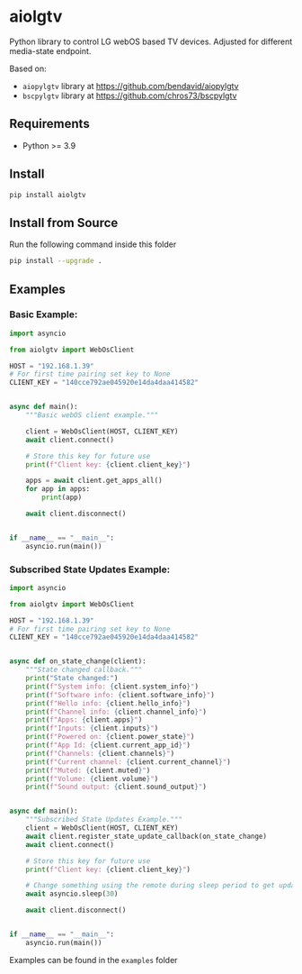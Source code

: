 # aiolgtv
Python library to control LG webOS based TV devices.
Adjusted for different media-state endpoint.

Based on:
- `aiopylgtv` library at https://github.com/bendavid/aiopylgtv
- `bscpylgtv` library at https://github.com/chros73/bscpylgtv

## Requirements
- Python >= 3.9

## Install
```bash
pip install aiolgtv
```

## Install from Source
Run the following command inside this folder
```bash
pip install --upgrade .
```

## Examples
### Basic Example:
```python
import asyncio

from aiolgtv import WebOsClient

HOST = "192.168.1.39"
# For first time pairing set key to None
CLIENT_KEY = "140cce792ae045920e14da4daa414582"


async def main():
    """Basic webOS client example."""

    client = WebOsClient(HOST, CLIENT_KEY)
    await client.connect()

    # Store this key for future use
    print(f"Client key: {client.client_key}")

    apps = await client.get_apps_all()
    for app in apps:
        print(app)

    await client.disconnect()


if __name__ == "__main__":
    asyncio.run(main())
```

### Subscribed State Updates Example:
```python
import asyncio

from aiolgtv import WebOsClient

HOST = "192.168.1.39"
# For first time pairing set key to None
CLIENT_KEY = "140cce792ae045920e14da4daa414582"


async def on_state_change(client):
    """State changed callback."""
    print("State changed:")
    print(f"System info: {client.system_info}")
    print(f"Software info: {client.software_info}")
    print(f"Hello info: {client.hello_info}")
    print(f"Channel info: {client.channel_info}")
    print(f"Apps: {client.apps}")
    print(f"Inputs: {client.inputs}")
    print(f"Powered on: {client.power_state}")
    print(f"App Id: {client.current_app_id}")
    print(f"Channels: {client.channels}")
    print(f"Current channel: {client.current_channel}")
    print(f"Muted: {client.muted}")
    print(f"Volume: {client.volume}")
    print(f"Sound output: {client.sound_output}")


async def main():
    """Subscribed State Updates Example."""
    client = WebOsClient(HOST, CLIENT_KEY)
    await client.register_state_update_callback(on_state_change)
    await client.connect()

    # Store this key for future use
    print(f"Client key: {client.client_key}")

    # Change something using the remote during sleep period to get updates
    await asyncio.sleep(30)

    await client.disconnect()


if __name__ == "__main__":
    asyncio.run(main())
```

Examples can be found in the `examples` folder
